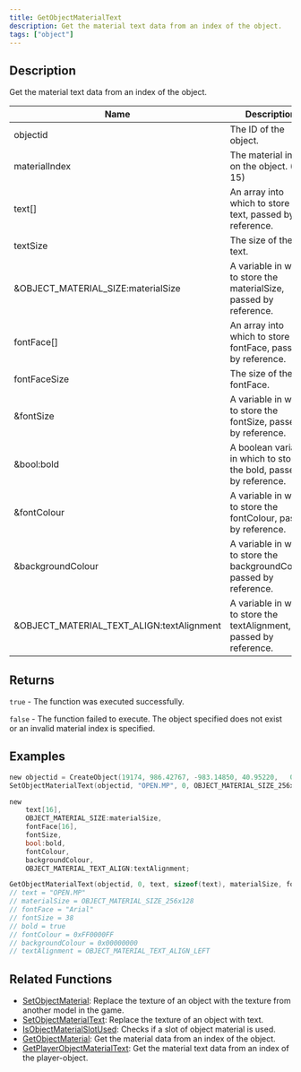 ```yaml
---
title: GetObjectMaterialText
description: Get the material text data from an index of the object.
tags: ["object"]
---
```


<VersionWarn version='omp v1.1.0.2612' />

## Description

Get the material text data from an index of the object.

| Name                                      | Description                                                             |
|-------------------------------------------|-------------------------------------------------------------------------|
| objectid                                  | The ID of the object.                                                   |
| materialIndex                             | The material index on the object. (0 to 15)                             |
| text[]                                    | An array into which to store the text, passed by reference.             |
| textSize                                  | The size of the text.                                                   |
| &OBJECT_MATERIAL_SIZE:materialSize        | A variable in which to store the materialSize, passed by reference.     |
| fontFace[]                                | An array into which to store the fontFace, passed by reference.         |
| fontFaceSize                              | The size of the fontFace.                                               |
| &fontSize                                 | A variable in which to store the fontSize, passed by reference.         |
| &bool:bold                                | A boolean variable in which to store the bold, passed by reference.     |
| &fontColour                               | A variable in which to store the fontColour, passed by reference.       |
| &backgroundColour                         | A variable in which to store the backgroundColour, passed by reference. |
| &OBJECT_MATERIAL_TEXT_ALIGN:textAlignment | A variable in which to store the textAlignment, passed by reference.    |

## Returns

`true` - The function was executed successfully.

`false` - The function failed to execute. The object specified does not exist or an invalid material index is specified.

## Examples

```c
new objectid = CreateObject(19174, 986.42767, -983.14850, 40.95220,   0.00000, 0.00000, 186.00000);
SetObjectMaterialText(objectid, "OPEN.MP", 0, OBJECT_MATERIAL_SIZE_256x128, "Arial", 38, true, 0xFF0000FF, 0x00000000, OBJECT_MATERIAL_TEXT_ALIGN_LEFT);

new 
    text[16],
    OBJECT_MATERIAL_SIZE:materialSize,
    fontFace[16],
    fontSize,
    bool:bold,
    fontColour,
    backgroundColour,
    OBJECT_MATERIAL_TEXT_ALIGN:textAlignment;

GetObjectMaterialText(objectid, 0, text, sizeof(text), materialSize, fontFace, sizeof(fontFace), fontSize, bold, fontColour, backgroundColour, textAlignment);
// text = "OPEN.MP"
// materialSize = OBJECT_MATERIAL_SIZE_256x128
// fontFace = "Arial"
// fontSize = 38
// bold = true
// fontColour = 0xFF0000FF
// backgroundColour = 0x00000000
// textAlignment = OBJECT_MATERIAL_TEXT_ALIGN_LEFT
```

## Related Functions

- [SetObjectMaterial](SetObjectMaterial): Replace the texture of an object with the texture from another model in the game.
- [SetObjectMaterialText](SetObjectMaterialText): Replace the texture of an object with text.
- [IsObjectMaterialSlotUsed](IsObjectMaterialSlotUsed): Checks if a slot of object material is used.
- [GetObjectMaterial](GetObjectMaterial): Get the material data from an index of the object.
- [GetPlayerObjectMaterialText](GetPlayerObjectMaterialText): Get the material text data from an index of the player-object.
